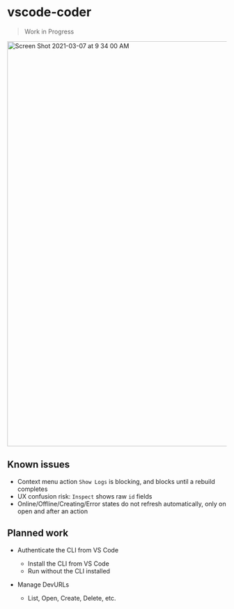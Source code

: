 
# vscode-coder

> Work in Progress

<img width="928" alt="Screen Shot 2021-03-07 at 9 34 00 AM" src="https://user-images.githubusercontent.com/7585078/110245353-4cde7980-7f28-11eb-813b-1c8bc07b3e7d.png">

## Known issues

- Context menu action `Show Logs` is blocking, and blocks until a rebuild completes
- UX confusion risk: `Inspect` shows raw `id` fields
- Online/Offline/Creating/Error states do not refresh automatically, only on open and after an action

## Planned work

- Authenticate the CLI from VS Code
  - Install the CLI from VS Code
  - Run without the CLI installed

- Manage DevURLs
  - List, Open, Create, Delete, etc.
